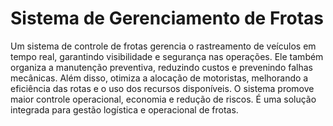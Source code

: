 # Sistema de Gerenciamento de Frotas

Um sistema de controle de frotas gerencia o rastreamento de veículos em tempo real, garantindo visibilidade e segurança nas operações. Ele também organiza a manutenção preventiva, reduzindo custos e prevenindo falhas mecânicas. Além disso, otimiza a alocação de motoristas, melhorando a eficiência das rotas e o uso dos recursos disponíveis. O sistema promove maior controle operacional, economia e redução de riscos. É uma solução integrada para gestão logística e operacional de frotas.
